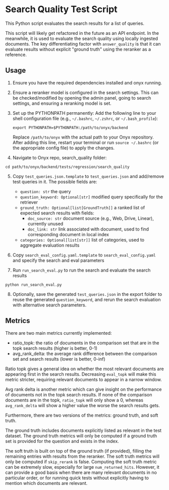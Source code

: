 # Search Quality Test Script

This Python script evaluates the search results for a list of queries.

This script will likely get refactored in the future as an API endpoint.
In the meanwhile, it is used to evaluate the search quality using locally ingested documents.
The key differentiating factor with `answer_quality` is that it can evaluate results without explicit "ground truth" using the reranker as a reference.

## Usage

1. Ensure you have the required dependencies installed and onyx running.

2. Ensure a reranker model is configured in the search settings.
This can be checked/modified by opening the admin panel, going to search settings, and ensuring a reranking model is set.

3. Set up the PYTHONPATH permanently:
   Add the following line to your shell configuration file (e.g., `~/.bashrc`, `~/.zshrc`, or `~/.bash_profile`):
   ```
   export PYTHONPATH=$PYTHONPATH:/path/to/onyx/backend
   ```
   Replace `/path/to/onyx` with the actual path to your Onyx repository.
   After adding this line, restart your terminal or run `source ~/.bashrc` (or the appropriate config file) to apply the changes.

4. Navigate to Onyx repo, search_quality folder:

```
cd path/to/onyx/backend/tests/regression/search_quality
```

5. Copy `test_queries.json.template` to `test_queries.json` and add/remove test queries in it. The possible fields are:

   - `question: str` the query
   - `question_keyword: Optional[str]` modified query specifically for the retriever
   - `ground_truth: Optional[list[GroundTruth]]` a ranked list of expected search results with fields:
      - `doc_source: str` document source (e.g., Web, Drive, Linear), currently unused
      - `doc_link: str` link associated with document, used to find corresponding document in local index
   - `categories: Optional[list[str]]` list of categories, used to aggregate evaluation results

6. Copy `search_eval_config.yaml.template` to `search_eval_config.yaml` and specify the search and eval parameters

7. Run `run_search_eval.py` to run the search and evaluate the search results

```
python run_search_eval.py
```

8. Optionally, save the generated `test_queries.json` in the export folder to reuse the generated `question_keyword`, and rerun the search evaluation with alternative search parameters.

## Metrics
There are two main metrics currently implemented:
- ratio_topk: the ratio of documents in the comparison set that are in the topk search results (higher is better, 0-1)
- avg_rank_delta: the average rank difference between the comparison set and search results (lower is better, 0-inf)

Ratio topk gives a general idea on whether the most relevant documents are appearing first in the search results. Decreasing `eval_topk` will make this metric stricter, requiring relevant documents to appear in a narrow window.

Avg rank delta is another metric which can give insight on the performance of documents not in the topk search results. If none of the comparison documents are in the topk, `ratio_topk` will only show a 0, whereas `avg_rank_delta` will show a higher value the worse the search results gets.

Furthermore, there are two versions of the metrics: ground truth, and soft truth.

The ground truth includes documents explicitly listed as relevant in the test dataset. The ground truth metrics will only be computed if a ground truth set is provided for the question and exists in the index.

The soft truth is built on top of the ground truth (if provided), filling the remaining entries with results from the reranker. The soft truth metrics will only be computed if `skip_rerank` is false. Computing the soft truth metric can be extremely slow, especially for large `num_returned_hits`. However, it can provide a good basis when there are many relevant documents in no particular order, or for running quick tests without explicitly having to mention which documents are relevant.